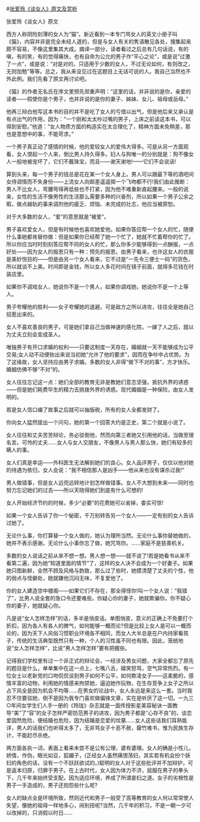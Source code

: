 #[张爱玲《谈女人》原文及赏析](https://www.vrrw.net/wx/6563.html)

张爱玲《谈女人》原文

西方人称阴险刻薄的女人为“猫”。新近看到一本专门骂女人的英文小册子叫《猫》，内容并非是完全未经人道的，但是与女人有关的隽语散见各处，搜集起来颇不容易，不像这里集其大成。摘译一部分，读者看过之后总有几句话说，有的嗔，有的笑，有的觉得痛快，也有自命为公允的男子作“平心之论”，或是说“过激了一点”，或是说：“对是对的，只适用于少数的女人，不过无论如何，有则改之，无则加勉”等等。总之，我从来没见过在这题目上无话可说的人。我自己当然也不外此例。我们先看了原文再讨论吧。

《猫》的作者无名氏在序文里预先郑重声明：“这里的话，并非说的是你，亲爱的读者——假使你是个男子，也并非说的是你的妻子、姊妹、女儿、祖母或岳母。”



他再三辩白他写这本书的目的并不是吃了女人的亏借以出气，但是他后来又承认是有点出气的作用，因为：“一个刚和太太吵过嘴的男子，上床之前读这本书，可以得到安慰。”他道：“女人物质方面的构造实在太合理化了，精神方面未免稍差，那也是意想中的事，不能苛求。”

一个男子真正动了感情的时候，他的爱较女人的爱伟大得多。可是从另一方面观看，女人恨起一个人来，倒比男人持久得多。妇人与狗唯一的分别就是：狗不像女人一般地被宠坏了，它们不戴珠宝，而且——谢天谢地!——它们不会说话!

算到头来，每一个男子的钱总是花在某一个女人身上。男人可以跟最下等的酒吧间女侍调情而不失身份——上流女人向邮差遥遥掷一个飞吻都不行!我们由此推断：男人不比女人，弯腰弯得再低些也不打紧，因为他不难重新直起腰来。一般的说来，女性的生活不像男性的生活那么需要多种的兴奋剂，所以如果一个男子公余之暇，做点越轨的事来调剂他的疲乏、烦恼、未完成的壮志，他应当被原恕。

对于大多数的女人，“爱”的意思就是“被爱”。

男子喜欢爱女人，但是有时候他也喜欢她爱他。如果你答应帮一个女人的忙，随便什么事她都肯替你做：但是如果你已经帮了她一个忙了，她就不忙着帮你的忙了。所以你应当时时刻刻答应帮不同的女人的忙，那么你多少能够得到一点酬报，一点好处——因为女人的报恩只有一种：预先的报恩。由男子看来，也许这女人的衣服是美妙悦目的——但是由另一个女人看来，它不过是“一先令三便士一码”的货色，所以就谈不上美。时间即是金钱，所以女人多花时间在镜子前面，就得多花钱在时装店里。

如果你不调戏女人，她说你不是一个男人，如果你调戏她，她说你不是一个上等人。

男子夸耀他的胜利——女子夸耀她的退避。可是敌方之所以进攻，往往全是她自己招惹出来的。

女人不喜欢善良的男子，可是她们拿自己当做神速的感化院，一嫁了人之后，就以为丈夫立刻会变成圣人。

唯独男子有开口求婚的权利——只要这制度一天存在，婚姻就一天不能够成为公平交易;女人动不动便抬出来说当初她“允许了他的要求”，因而在争吵中占优势。为了这缘故，女人坚持应由男子求婚。多数的女人非得“做下不对的事”，方才快乐。婚姻仿佛不够“不对”的。

女人往往忘记这一点：她们全部的教育无非是教她们意志坚强，抵抗外界的诱惑——但是她们耗费毕生的精力去挑拨外界的诱惑。现代婚姻是一种保险，由女人发明的。

若是女人信口编了故事之后就可以抽版税，所有的女人全都发财了。

你向女人猛然提出一个问句，她的第一个回答大约是正史，第二个就是小说了。

女人往往和丈夫苦苦辩论，务必驳倒他，然而向第三者她又引用他的话，当做至理名言。可怜的丈夫……女人与女人交朋友，不像男人与男人那么快，她们有较多的瞒人的事。

女人们真是幸运——外科医生无法解剖她们的良心。女人品评男子，仅仅以他对她的待遇为依归，女人会说：“我不相信那人是凶手——他从来也没有谋杀过我!”

男人做错事，但是女人远兜远转地计划怎样做错事。女人不大想到未来——同时也努力忘记她们的过去——所以天晓得她们到底有什么可想的!

女人开始经济节约的时候，多少“必要”的花费她可以省掉，委实可惊!

如果一个女人告诉了你一个秘密，千万别转告另一个女人——一定有别的女人告诉过她了。

无论什么事，你打算替一个女人做的，她认为理所当然。无论什么事你替她做的，她并不表示感谢。无论什么小事你忘了做，她咒骂你。……家庭不是慈善机关。

多数的女人说话之前从来不想一想。男人想一想——就不说了!若是她看书从来不看第二遍，因为她“知道里面的情节”了，这样的女人决不会成为一个好妻子。如果她只图新鲜，全然不顾及风格与韵致，那么过了些时，她摸清楚了丈夫的个性，他的弱点与怪僻处，她就嫌他沉闷无味，不复爱他了。

你的女人建造空中楼阁——如果它们不存在，那全得怪你!叫一个女人说：“我错了”，比男人说全套的急口令还要难些。你疑心你的妻子，她就欺骗你。你不疑心你的妻子，她就疑心你。

凡是说“女人怎样怎样”的话，多半是俏皮话。单图俏皮，意义的正确上不免要打个折扣，因为各人有各人的脾气，如何能够一概而论?但是比较上女人是可以一概而论的，因为天下人风俗习惯职业环境各不相同，而女人大半总是在户内持家看孩子，传统的生活典型既然只有一种，个人的习性虽不同也有限。因此，笼统地说“女人怎样怎样”，比说“男人怎样怎样”要有把握些。

记得我们学校里有过一个非正式的辩论会，一经涉及男女问题，大家全都忘了原先的题目是什么，单单集中在这一点上，七嘴八舌，嬉笑怒骂，空气异常热烈。有一位女士以老新党的口吻侃侃谈到男子如何不公平，如何欺凌女子——这柔脆的，感情丰富的动物，利用她的情感来拘禁她，逼迫她作玩物，在生存竞争上女子之所以占下风全是因为机会不均等……在男女的论战中，女人永远是来这么一套。当时我忍不住要驳她，倒不是因为我专门喜欢做偏锋文章，实在是听厌了这一切。一九三○年间女学生们人手一册的《玲珑》杂志就是一面传授影星美容秘诀一面教导“美”了“容”的女子怎样严密防范男子的进攻，因为男子都是“心存不良”的，谈恋爱固然危险，便结婚也危险，因为结婚是恋爱的坟墓……女人这些话我们耳熟能详，男人的话我们也听得太多了，无非骂女子十恶不赦，罄竹难书，惟为民族生存计，不能赶尽杀绝。

两方面各执一词，表面上看来未尝不是公有公理，婆有婆理。女人的确是小性儿，娇情，作伪，眼光如豆，狐媚子，(正经女人虽然痛恨荡妇，其实若有机会扮个妖妇的角色的话，没有一个不跃跃欲试的。)聪明的女人对于这些批评并不加辩护，可是返本归原，归罪于男子。在上古时代，女人因为体力不济，屈服在男子的拳头下，几千年来始终受支配，因为适应环境，养成了所谓妾妇之道。女子的劣根性是男子一手造成的，男子还抱怨些什么呢?

女人的缺点全是环境所致，然则近代和男子一般受了高等教育的女人何以常常使人失望，像她的祖母一样地多心，闹别扭呢?当然，几千年的积习，不是一朝一夕可以改掉的，只消假以时日……

